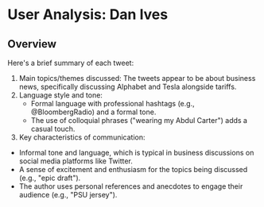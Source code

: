 # User Analysis: Dan Ives

## Overview

Here's a brief summary of each tweet:

1. Main topics/themes discussed: The tweets appear to be about business news, specifically discussing Alphabet and Tesla alongside tariffs.
2. Language style and tone:
   - Formal language with professional hashtags (e.g., @BloombergRadio) and a formal tone.
   - The use of colloquial phrases ("wearing my Abdul Carter") adds a casual touch.
3. Key characteristics of communication:

- Informal tone and language, which is typical in business discussions on social media platforms like Twitter.
- A sense of excitement and enthusiasm for the topics being discussed (e.g., "epic draft").
- The author uses personal references and anecdotes to engage their audience (e.g., "PSU jersey").